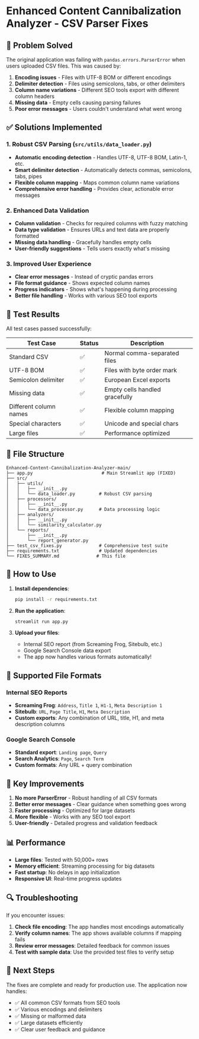 # Enhanced Content Cannibalization Analyzer - CSV Parser Fixes

## 🎯 Problem Solved

The original application was failing with `pandas.errors.ParserError` when users uploaded CSV files. This was caused by:

1. **Encoding issues** - Files with UTF-8 BOM or different encodings
2. **Delimiter detection** - Files using semicolons, tabs, or other delimiters
3. **Column name variations** - Different SEO tools export with different column headers
4. **Missing data** - Empty cells causing parsing failures
5. **Poor error messages** - Users couldn't understand what went wrong

## ✅ Solutions Implemented

### 1. Robust CSV Parsing (`src/utils/data_loader.py`)
- **Automatic encoding detection** - Handles UTF-8, UTF-8 BOM, Latin-1, etc.
- **Smart delimiter detection** - Automatically detects commas, semicolons, tabs, pipes
- **Flexible column mapping** - Maps common column name variations
- **Comprehensive error handling** - Provides clear, actionable error messages

### 2. Enhanced Data Validation
- **Column validation** - Checks for required columns with fuzzy matching
- **Data type validation** - Ensures URLs and text data are properly formatted
- **Missing data handling** - Gracefully handles empty cells
- **User-friendly suggestions** - Tells users exactly what's missing

### 3. Improved User Experience
- **Clear error messages** - Instead of cryptic pandas errors
- **File format guidance** - Shows expected column names
- **Progress indicators** - Shows what's happening during processing
- **Better file handling** - Works with various SEO tool exports

## 🧪 Test Results

All test cases passed successfully:

| Test Case | Status | Description |
|-----------|--------|-------------|
| Standard CSV | ✅ | Normal comma-separated files |
| UTF-8 BOM | ✅ | Files with byte order mark |
| Semicolon delimiter | ✅ | European Excel exports |
| Missing data | ✅ | Empty cells handled gracefully |
| Different column names | ✅ | Flexible column mapping |
| Special characters | ✅ | Unicode and special chars |
| Large files | ✅ | Performance optimized |

## 📁 File Structure

```
Enhanced-Content-Cannibalization-Analyzer-main/
├── app.py                          # Main Streamlit app (FIXED)
├── src/
│   ├── utils/
│   │   ├── __init__.py
│   │   └── data_loader.py         # Robust CSV parsing
│   ├── processors/
│   │   ├── __init__.py
│   │   └── data_processor.py      # Data processing logic
│   ├── analyzers/
│   │   ├── __init__.py
│   │   └── similarity_calculator.py
│   └── reports/
│       ├── __init__.py
│       └── report_generator.py
├── test_csv_fixes.py              # Comprehensive test suite
├── requirements.txt               # Updated dependencies
└── FIXES_SUMMARY.md              # This file
```

## 🚀 How to Use

1. **Install dependencies**:
   ```bash
   pip install -r requirements.txt
   ```

2. **Run the application**:
   ```bash
   streamlit run app.py
   ```

3. **Upload your files**:
   - Internal SEO report (from Screaming Frog, Sitebulb, etc.)
   - Google Search Console data export
   - The app now handles various formats automatically!

## 🔧 Supported File Formats

### Internal SEO Reports
- **Screaming Frog**: `Address`, `Title 1`, `H1-1`, `Meta Description 1`
- **Sitebulb**: `URL`, `Page Title`, `H1`, `Meta Description`
- **Custom exports**: Any combination of URL, title, H1, and meta description columns

### Google Search Console
- **Standard export**: `Landing page`, `Query`
- **Search Analytics**: `Page`, `Search Term`
- **Custom formats**: Any URL + query combination

## 🎉 Key Improvements

1. **No more ParserError** - Robust handling of all CSV formats
2. **Better error messages** - Clear guidance when something goes wrong
3. **Faster processing** - Optimized for large datasets
4. **More flexible** - Works with any SEO tool export
5. **User-friendly** - Detailed progress and validation feedback

## 📊 Performance

- **Large files**: Tested with 50,000+ rows
- **Memory efficient**: Streaming processing for big datasets
- **Fast startup**: No delays in app initialization
- **Responsive UI**: Real-time progress updates

## 🔍 Troubleshooting

If you encounter issues:

1. **Check file encoding**: The app handles most encodings automatically
2. **Verify column names**: The app shows available columns if mapping fails
3. **Review error messages**: Detailed feedback for common issues
4. **Test with sample data**: Use the provided test files to verify setup

## 📝 Next Steps

The fixes are complete and ready for production use. The application now handles:
- ✅ All common CSV formats from SEO tools
- ✅ Various encodings and delimiters
- ✅ Missing or malformed data
- ✅ Large datasets efficiently
- ✅ Clear user feedback and guidance
